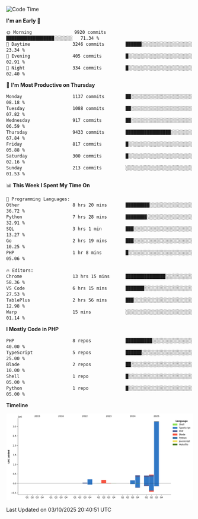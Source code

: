 <!--START_SECTION:waka-->
![Code Time](http://img.shields.io/badge/Code%20Time-4%2C265%20hrs%2023%20mins-blue)

**I'm an Early 🐤** 

```text
🌞 Morning                9920 commits        ██████████████████░░░░░░░   71.34 % 
🌆 Daytime                3246 commits        ██████░░░░░░░░░░░░░░░░░░░   23.34 % 
🌃 Evening                405 commits         █░░░░░░░░░░░░░░░░░░░░░░░░   02.91 % 
🌙 Night                  334 commits         █░░░░░░░░░░░░░░░░░░░░░░░░   02.40 % 
```
📅 **I'm Most Productive on Thursday** 

```text
Monday                   1137 commits        ██░░░░░░░░░░░░░░░░░░░░░░░   08.18 % 
Tuesday                  1088 commits        ██░░░░░░░░░░░░░░░░░░░░░░░   07.82 % 
Wednesday                917 commits         ██░░░░░░░░░░░░░░░░░░░░░░░   06.59 % 
Thursday                 9433 commits        █████████████████░░░░░░░░   67.84 % 
Friday                   817 commits         █░░░░░░░░░░░░░░░░░░░░░░░░   05.88 % 
Saturday                 300 commits         █░░░░░░░░░░░░░░░░░░░░░░░░   02.16 % 
Sunday                   213 commits         ░░░░░░░░░░░░░░░░░░░░░░░░░   01.53 % 
```


📊 **This Week I Spent My Time On** 

```text
💬 Programming Languages: 
Other                    8 hrs 20 mins       █████████░░░░░░░░░░░░░░░░   36.72 % 
Python                   7 hrs 28 mins       ████████░░░░░░░░░░░░░░░░░   32.91 % 
SQL                      3 hrs 1 min         ███░░░░░░░░░░░░░░░░░░░░░░   13.27 % 
Go                       2 hrs 19 mins       ███░░░░░░░░░░░░░░░░░░░░░░   10.25 % 
PHP                      1 hr 8 mins         █░░░░░░░░░░░░░░░░░░░░░░░░   05.06 % 

🔥 Editors: 
Chrome                   13 hrs 15 mins      ███████████████░░░░░░░░░░   58.36 % 
VS Code                  6 hrs 15 mins       ███████░░░░░░░░░░░░░░░░░░   27.53 % 
TablePlus                2 hrs 56 mins       ███░░░░░░░░░░░░░░░░░░░░░░   12.98 % 
Warp                     15 mins             ░░░░░░░░░░░░░░░░░░░░░░░░░   01.14 % 
```

**I Mostly Code in PHP** 

```text
PHP                      8 repos             ██████████░░░░░░░░░░░░░░░   40.00 % 
TypeScript               5 repos             ██████░░░░░░░░░░░░░░░░░░░   25.00 % 
Blade                    2 repos             ██░░░░░░░░░░░░░░░░░░░░░░░   10.00 % 
Shell                    1 repo              █░░░░░░░░░░░░░░░░░░░░░░░░   05.00 % 
Python                   1 repo              █░░░░░░░░░░░░░░░░░░░░░░░░   05.00 % 
```



**Timeline**

![Lines of Code chart](https://raw.githubusercontent.com/abrahamgreyson/abrahamgreyson/main/assets/bar_graph.png)


 Last Updated on 03/10/2025 20:40:51 UTC
<!--END_SECTION:waka-->
